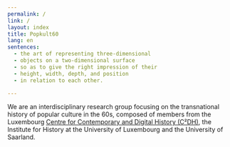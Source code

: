 ```yaml
---
permalink: /
link: /
layout: index
title: Popkult60
lang: en
sentences:
  - the art of representing three-dimensional
  - objects on a two-dimensional surface
  - so as to give the right impression of their
  - height, width, depth, and position
  - in relation to each other.

---
```


We are an interdisciplinary research group focusing on the transnational history of popular culture in the 60s, composed of members from the Luxembourg [Centre for Contemporary and Digital History (C²DH)](https://c2dh.uni.lu), the Institute for History at the University of Luxembourg and the University of Saarland.
